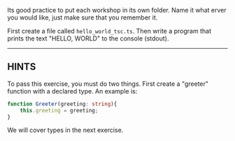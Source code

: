 Its good practice to put each workshop in its own folder. Name it what erver you would like, just make sure that you remember it. 

First create a file called `hello_world_tsc.ts`. 
Then write a program that prints the text "HELLO, WORLD" to the console (stdout).

----------------------------------------------------------------------
## HINTS

To pass this exercise, you must do two things. First create a "greeter" function with a declared type. An example is: 

```ts
function Greeter(greeting: string){
    this.greeting = greeting;
}
```
We will cover types in the next exercise.

